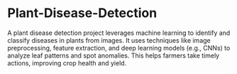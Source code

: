 # Plant-Disease-Detection
A plant disease detection project leverages machine learning to identify and classify diseases in plants from images. It uses techniques like image preprocessing, feature extraction, and deep learning models (e.g., CNNs) to analyze leaf patterns and spot anomalies. This helps farmers take timely actions, improving crop health and yield.
